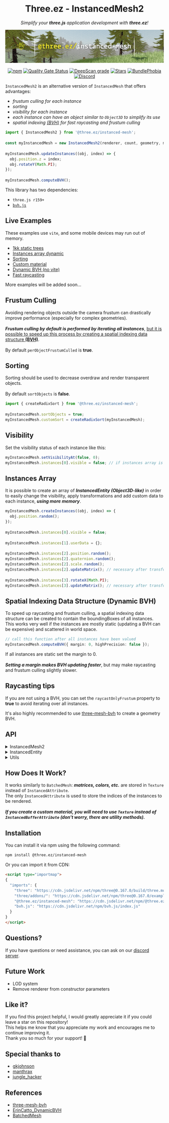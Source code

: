 <div align="center">
  
  <h1>Three.ez - InstancedMesh2</h1>
  <p>
    <em>Simplify your <b>three.js</b> application development with <b>three.ez</b>!</em>
  </p>

  <img src="public/banner.png" alt="three-ez-banner" /> <br />

  [![npm](https://img.shields.io/npm/v/@three.ez/instanced-mesh)](https://www.npmjs.com/package/@three.ez/instanced-mesh)
  [![Quality Gate Status](https://sonarcloud.io/api/project_badges/measure?project=three-ez_instanced-mesh&metric=alert_status)](https://sonarcloud.io/summary/new_code?id=three-ez_instanced-mesh)
  [![DeepScan grade](https://deepscan.io/api/teams/21196/projects/27592/branches/883543/badge/grade.svg)](https://deepscan.io/dashboard#view=project&tid=21196&pid=27592&bid=883543)
  [![Stars](https://badgen.net/github/stars/three-ez/instanced-mesh)](https://github.com/three-ez/instanced-mesh)
  [![BundlePhobia](https://badgen.net/bundlephobia/min/@three.ez/instanced-mesh)](https://bundlephobia.com/package/@three.ez/instanced-mesh)
  [![Discord](https://img.shields.io/discord/1150091562227859457)](https://discord.gg/MVTwrdX3JM)

</div>

`InstancedMesh2` is an alternative version of `InstancedMesh` that offers advantages:
- *frustum culling for each instance*
- *sorting*
- *visibility for each instance*
- *each instance can have an object similar to `Object3D` to simplify its use*
- *spatial indexing [(*BVH*)](https://en.wikipedia.org/wiki/Bounding_volume_hierarchy) for fast raycasting and frustum culling*

```ts
import { InstancedMesh2 } from '@three.ez/instanced-mesh';

const myInstancedMesh = new InstancedMesh2(renderer, count, geometry, material);

myInstancedMesh.updateInstances((obj, index) => {
  obj.position.z = index;
  obj.rotateY(Math.PI);
});

myInstancedMesh.computeBVH();
```

This library has two dependencies: 
- `three.js r159+`
- [`bvh.js`](https://github.com/agargaro/BVH.js)

## Live Examples

These examples use `vite`, and some mobile devices may run out of memory.

- [1kk static trees](https://stackblitz.com/edit/three-ezinstancedmesh2-1kk-static-trees?file=src%2Fmain.ts&embed=1&hideDevTools=1&view=preview)
- [Instances array dynamic](https://stackblitz.com/edit/three-ezinstancedmesh2-instances-array-dynamic?file=src%2Fmain.ts&embed=1&hideDevTools=1&view=preview)
- [Sorting](https://stackblitz.com/edit/three-ezinstancedmesh2-sorting?file=src%2Fmain.ts&embed=1&hideDevTools=1&view=preview)
- [Custom material](https://stackblitz.com/edit/three-ezinstancedmesh2-custom-material?file=src%2Fmain.ts&embed=1&hideDevTools=1&view=preview)
- [Dynamic BVH (no vite)](https://stackblitz.com/edit/three-ezinstancedmesh2-dynamic-bvh?file=index.ts&embed=1&hideDevTools=1&view=preview)
- [Fast raycasting](https://stackblitz.com/edit/three-ezinstancedmesh2-fast-raycasting?file=src%2Fmain.ts&embed=1&hideDevTools=1&view=preview)

More examples will be added soon...

## Frustum Culling

Avoiding rendering objects outside the camera frustum can drastically improve performance (especially for complex geometries). <br /> <br />
***Frustum culling by default is performed by iterating all instances***, [but it is possible to speed up this process by creating a spatial indexing data structure **(BVH)**](#spatial-indexing-data-structure-dynamic-bvh). <br /> <br />
By default `perObjectFrustumCulled` is **true**.

## Sorting

Sorting should be used to decrease overdraw and render transparent objects. <br /> <br />
By default `sortObjects` is **false**.

```ts
import { createRadixSort } from '@three.ez/instanced-mesh';

myInstancedMesh.sortObjects = true;
myInstancedMesh.customSort = createRadixSort(myInstancedMesh);
```

## Visibility

Set the visibility status of each instance like this:

```ts
myInstancedMesh.setVisibilityAt(false, 0);
myInstancedMesh.instances[0].visible = false; // if instances array is created
```

## Instances Array

It is possible to create an array of ***InstancedEntity (Object3D-like)*** in order to easily change the visibility, apply transformations and add custom data to each instance, ***using more memory***.

```ts
myInstancedMesh.createInstances((obj, index) => {
  obj.position.random();
});

myInstancedMesh.instances[0].visible = false;

myInstancedMesh.instances[1].userData = {};

myInstancedMesh.instances[2].position.random();
myInstancedMesh.instances[2].quaternion.random();
myInstancedMesh.instances[2].scale.random();
myInstancedMesh.instances[2].updateMatrix(); // necessary after transformations

myInstancedMesh.instances[3].rotateX(Math.PI);
myInstancedMesh.instances[3].updateMatrix(); // necessary after transformations
```     

## Spatial Indexing Data Structure (Dynamic BVH)

To speed up raycasting and frustum culling, a spatial indexing data structure can be created to contain the boundingBoxes of all instances. <br />
This works very well if the instances are mostly static (updating a BVH can be expensive) and scattered in world space.

```ts
// call this function after all instances have been valued
myInstancedMesh.computeBVH({ margin: 0, highPrecision: false });
```

If all instances are static set the margin to 0. <br /> <br />
***Setting a margin makes BVH updating faster***, but may make raycasting and frustum culling slightly slower.

## Raycasting tips

If you are not using a BVH, you can set the `raycastOnlyFrustum` property to **true** to avoid iterating over all instances.

It's also highly recommended to use [three-mesh-bvh](https://github.com/gkjohnson/three-mesh-bvh) to create a geometry BVH.

## API

<details>
  <summary>InstancedMesh2</summary>
  
  ```ts
  export type Entity<T> = InstancedEntity & T;
  export type UpdateEntityCallback<T> = (obj: Entity<T>, index: number) => void;

  export interface BVHParams {
      margin?: number;
      highPrecision?: boolean;
  }

  export declare class InstancedMesh2<TCustomData = {}, TGeometry extends BufferGeometry = BufferGeometry, TMaterial extends Material | Material[] = Material, TEventMap extends Object3DEventMap = Object3DEventMap> extends Mesh<TGeometry, TMaterial, TEventMap> {
      type: 'InstancedMesh2';
      isInstancedMesh2: true;
      instances: Entity<TCustomData>[];
      instanceIndex: GLInstancedBufferAttribute;
      matricesTexture: DataTexture;
      colorsTexture: DataTexture;
      morphTexture: DataTexture;
      boundingBox: Box3;
      boundingSphere: Sphere;
      instancesCount: number;
      bvh: InstancedMeshBVH;
      perObjectFrustumCulled: boolean;
      sortObjects: boolean;
      customSort: any;
      raycastOnlyFrustum: boolean;
      visibilityArray: boolean[];
      customDepthMaterial: MeshDepthMaterial;
      customDistanceMaterial: MeshDistanceMaterial;
      get count(): number;
      get maxCount(): number;
      get material(): TMaterial;
      set material(value: TMaterial);
      /** THIS MATERIAL AND GEOMETRY CANNOT BE SHARED */
      constructor(renderer: WebGLRenderer, count: number, geometry: TGeometry, material?: TMaterial);
      updateInstances(onUpdate: UpdateEntityCallback<Entity<TCustomData>>): void;
      createInstances(onInstanceCreation?: UpdateEntityCallback<Entity<TCustomData>>): void;
      computeBVH(config?: BVHParams): void;
      disposeBVH(): void;
      setMatrixAt(id: number, matrix: Matrix4): void;
      getMatrixAt(id: number, matrix?: Matrix4): Matrix4;
      setVisibilityAt(id: number, visible: boolean): void;
      getVisibilityAt(id: number): boolean;
      setColorAt(id: number, color: ColorRepresentation): void;
      getColorAt(id: number, color?: Color): Color;
      setUniformAt(id: number, name: string, value: UniformValue): void;
      getMorphAt(index: number, object: Mesh): void;
      setMorphAt(index: number, object: Mesh): void;
      raycast(raycaster: Raycaster, result: Intersection[]): void;
      computeBoundingBox(): void;
      computeBoundingSphere(): void;
      copy(source: InstancedMesh2, recursive?: boolean): this;
      dispose(): this;
  }
  ```

</details>

<details>
  <summary>InstancedEntity</summary>
  
  ```ts
  export type UniformValueNoNumber = Vector2 | Vector3 | Vector4 | Matrix3 | Matrix4;
  export type UniformValue = number | UniformValueNoNumber;

  export declare class InstancedEntity {
      isInstanceEntity: true;
      readonly id: number;
      readonly owner: InstancedMesh2;
      position: Vector3;
      scale: Vector3;
      quaternion: Quaternion;
      get visible(): boolean;
      set visible(value: boolean);
      get color(): Color;
      set color(value: ColorRepresentation);
      get matrix(): Matrix4;
      get matrixWorld(): Matrix4;
      constructor(owner: InstancedMesh2<any, any, any>, index: number);
      updateMatrix(): void;
      setUniform(name: string, value: UniformValue): void;
      copyTo(target: Mesh): void;
      applyMatrix4(m: Matrix4): this;
      applyQuaternion(q: Quaternion): this;
      rotateOnAxis(axis: Vector3, angle: number): this;
      rotateOnWorldAxis(axis: Vector3, angle: number): this;
      rotateX(angle: number): this;
      rotateY(angle: number): this;
      rotateZ(angle: number): this;
      translateOnAxis(axis: Vector3, distance: number): this;
      translateX(distance: number): this;
      translateY(distance: number): this;
      translateZ(distance: number): this;
  }
  ```

</details>

<details>
  <summary>Utils</summary>
  
  ```ts
  export declare function patchShader(shader: string): string;

  export declare function createRadixSort(target: InstancedMesh2): typeof radixSort<InstancedRenderItem>;

  export declare function createTexture_float(count: number): DataTexture;
  export declare function createTexture_vec2(count: number): DataTexture;
  export declare function createTexture_vec3(count: number): DataTexture;
  export declare function createTexture_vec4(count: number): DataTexture;
  export declare function createTexture_mat3(count: number): DataTexture;
  export declare function createTexture_mat4(count: number): DataTexture;
  ```

</details>

## How Does It Work?

It works similarly to `BatchedMesh`: ***matrices, colors, etc.*** are stored in `Texture` instead of `InstancedAttribute`. <br />
The only `InstancedAttribute` is used to store the indices of the instances to be rendered. <br /> <br />
***If you create a custom material, you will need to use `Texture` instead of `InstancedBufferAttribute` (don't worry, there are utility methods).***

## Installation

You can install it via npm using the following command:

```bash
npm install @three.ez/instanced-mesh
```

Or you can import it from CDN:

```html
<script type="importmap">
{
  "imports": {
    "three": "https://cdn.jsdelivr.net/npm/three@0.167.0/build/three.module.js",
    "three/addons/": "https://cdn.jsdelivr.net/npm/three@0.167.0/examples/jsm/",
    "@three.ez/instanced-mesh": "https://cdn.jsdelivr.net/npm/@three.ez/instanced-mesh/index.js",
    "bvh.js": "https://cdn.jsdelivr.net/npm/bvh.js/index.js"
  }
}
</script>
```

## Questions?

If you have questions or need assistance, you can ask on our [discord server](https://discord.gg/MVTwrdX3JM).

## Future Work

- LOD system
- Remove renderer from constructor parameters

## Like it?

If you find this project helpful, I would greatly appreciate it if you could leave a star on this repository! <br />
This helps me know that you appreciate my work and encourages me to continue improving it. <br />
Thank you so much for your support! 🌟

## Special thanks to

- [gkjohnson](https://github.com/gkjohnson)
- [manthrax](https://github.com/manthrax)
- [jungle_hacker](https://github.com/lambocorp)

## References

- [three-mesh-bvh](https://github.com/gkjohnson/three-mesh-bvh)
- [ErinCatto_DynamicBVH](https://box2d.org/files/ErinCatto_DynamicBVH_Full.pdf)
- [BatchedMesh](https://threejs.org/docs/#api/en/objects/BatchedMesh)

